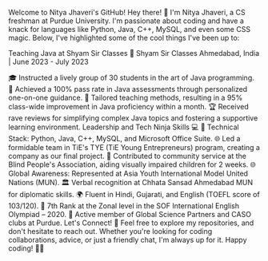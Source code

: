 Welcome to Nitya Jhaveri's GitHub!
Hey there! 👋 I'm Nitya Jhaveri, a CS freshman at Purdue University. I'm passionate about coding and have a knack for languages like Python, Java, C++, MySQL, and even some CSS magic. Below, I've highlighted some of the cool things I've been up to:

Teaching Java at Shyam Sir Classes 🚀
Shyam Sir Classes
Ahmedabad, India | June 2023 - July 2023

🎓 Instructed a lively group of 30 students in the art of Java programming.
🚀 Achieved a 100% pass rate in Java assessments through personalized one-on-one guidance.
🌟 Tailored teaching methods, resulting in a 95% class-wide improvement in Java proficiency within a month.
🏆 Received rave reviews for simplifying complex Java topics and fostering a supportive learning environment.
Leadership and Tech Ninja Skills 💻
🚀 Technical Stack: Python, Java, C++, MySQL, and Microsoft Office Suite.
🌐 Led a formidable team in TiE's TYE (TiE Young Entrepreneurs) program, creating a company as our final project.
🤝 Contributed to community service at the Blind People's Association, aiding visually impaired children for 2 weeks.
🌐 Global Awareness: Represented at Asia Youth International Model United Nations (MUN).
🏛️ Verbal recognition at Chhata Sansad Ahmedabad MUN for diplomatic skills.
🌍 Fluent in Hindi, Gujarati, and English (TOEFL score of 103/120).
🏅 7th Rank at the Zonal level in the SOF International English Olympiad – 2020.
🚀 Active member of Global Science Partners and CASO clubs at Purdue.
Let's Connect! 🤝
Feel free to explore my repositories, and don't hesitate to reach out. Whether you're looking for coding collaborations, advice, or just a friendly chat, I'm always up for it. Happy coding! 🚀✨
